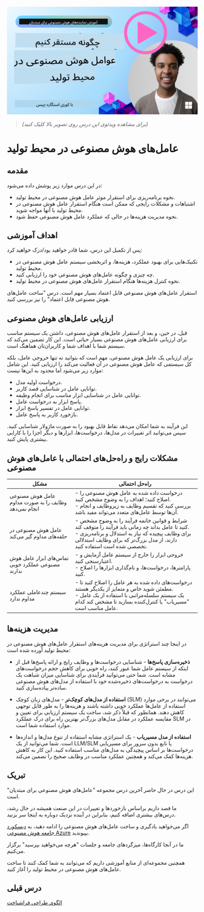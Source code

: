 <!--
CO_OP_TRANSLATOR_METADATA:
{
  "original_hash": "44013a98d980c8b92d4b814dc49b545d",
  "translation_date": "2025-03-26T19:41:54+00:00",
  "source_file": "10-ai-agents-production\\README.md",
  "language_code": "fa"
}
-->
[![عامل‌های هوش مصنوعی در محیط تولید](../../../translated_images/lesson-10-thumbnail.0b68f4240618b3d5b26693b78cf2cf0a8b36131b50bb08daf91d548cecc87424.fa.png)](https://youtu.be/l4TP6IyJxmQ?si=IvCW3cbw0NJ2mUMV)

> _(برای مشاهده ویدئوی این درس روی تصویر بالا کلیک کنید)_
# عامل‌های هوش مصنوعی در محیط تولید

## مقدمه

در این درس موارد زیر پوشش داده می‌شود:

- نحوه برنامه‌ریزی برای استقرار موثر عامل هوش مصنوعی در محیط تولید.
- اشتباهات و مشکلات رایجی که ممکن است هنگام استقرار عامل هوش مصنوعی در محیط تولید با آنها مواجه شوید.
- نحوه مدیریت هزینه‌ها در حالی که عملکرد عامل هوش مصنوعی حفظ شود.

## اهداف آموزشی

پس از تکمیل این درس، شما قادر خواهید بود/درک خواهید کرد:

- تکنیک‌هایی برای بهبود عملکرد، هزینه‌ها، و اثربخشی سیستم عامل هوش مصنوعی در محیط تولید.
- چه چیزی و چگونه عامل‌های هوش مصنوعی خود را ارزیابی کنید.
- نحوه کنترل هزینه‌ها هنگام استقرار عامل‌های هوش مصنوعی در محیط تولید.

استقرار عامل‌های هوش مصنوعی قابل اعتماد بسیار مهم است. درس "ساخت عامل‌های هوش مصنوعی قابل اعتماد" را نیز بررسی کنید.

## ارزیابی عامل‌های هوش مصنوعی

قبل، در حین، و بعد از استقرار عامل‌های هوش مصنوعی، داشتن یک سیستم مناسب برای ارزیابی عامل‌های هوش مصنوعی بسیار حیاتی است. این کار تضمین می‌کند که سیستم شما با اهداف شما و کاربران‌تان هماهنگ است.

برای ارزیابی یک عامل هوش مصنوعی، مهم است که بتوانید نه تنها خروجی عامل، بلکه کل سیستمی که عامل هوش مصنوعی در آن فعالیت می‌کند را ارزیابی کنید. این شامل موارد زیر می‌شود اما محدود به این‌ها نیست:

- درخواست اولیه مدل.
- توانایی عامل در شناسایی قصد کاربر.
- توانایی عامل در شناسایی ابزار مناسب برای انجام وظیفه.
- پاسخ ابزار به درخواست عامل.
- توانایی عامل در تفسیر پاسخ ابزار.
- بازخورد کاربر به پاسخ عامل.

این فرآیند به شما امکان می‌دهد نقاط قابل بهبود را به صورت ماژولار شناسایی کنید. سپس می‌توانید اثر تغییرات در مدل‌ها، درخواست‌ها، ابزارها و دیگر اجزا را با کارایی بیشتری پایش کنید.

## مشکلات رایج و راه‌حل‌های احتمالی با عامل‌های هوش مصنوعی

| **مشکل**                                      | **راه‌حل احتمالی**                                                                                                                                                                                                     |
| ---------------------------------------------- | -------------------------------------------------------------------------------------------------------------------------------------------------------------------------------------------------------------------------- |
| عامل هوش مصنوعی وظایف را به صورت مداوم انجام نمی‌دهد | - درخواست داده شده به عامل هوش مصنوعی را اصلاح کنید؛ اهداف را به وضوح مشخص کنید.<br>- بررسی کنید که تقسیم وظایف به زیروظایف و انجام آن‌ها توسط عامل‌های متعدد می‌تواند مفید باشد.                                      |
| عامل هوش مصنوعی در حلقه‌های مداوم گیر می‌کند         | - شرایط و قوانین خاتمه فرآیند را به وضوح مشخص کنید تا عامل بداند چه زمانی باید فرآیند را متوقف کند.<br>- برای وظایف پیچیده که نیاز به استدلال و برنامه‌ریزی دارند، از مدل بزرگ‌تر که برای وظایف استدلالی تخصصی شده است استفاده کنید. |
| تماس‌های ابزار عامل هوش مصنوعی عملکرد خوبی ندارند | - خروجی ابزار را خارج از سیستم عامل آزمایش و اعتبارسنجی کنید.<br>- پارامترها، درخواست‌ها، و نام‌گذاری ابزارها را اصلاح کنید.                                                                                        |
| سیستم چندعاملی عملکرد مداوم ندارد                | - درخواست‌های داده شده به هر عامل را اصلاح کنید تا مطمئن شوید خاص و متمایز از یکدیگر هستند.<br>- یک سیستم سلسله‌مراتبی با استفاده از یک عامل "مسیر‌یاب" یا کنترل‌کننده بسازید تا مشخص کند کدام عامل مناسب است.         |

## مدیریت هزینه‌ها

در اینجا چند استراتژی برای مدیریت هزینه‌های استقرار عامل‌های هوش مصنوعی در محیط تولید آورده شده است:

- **ذخیره‌سازی پاسخ‌ها** - شناسایی درخواست‌ها و وظایف رایج و ارائه پاسخ‌ها قبل از اینکه از سیستم عامل شما عبور کنند، راه خوبی برای کاهش حجم درخواست‌های مشابه است. شما حتی می‌توانید فرآیندی برای شناسایی میزان شباهت یک درخواست به درخواست‌های ذخیره‌شده خود با استفاده از مدل‌های هوش مصنوعی ساده‌تر پیاده‌سازی کنید.

- **استفاده از مدل‌های کوچک‌تر** - مدل‌های زبان کوچک (SLM) می‌توانند در برخی موارد استفاده از عامل‌ها عملکرد خوبی داشته باشند و هزینه‌ها را به طور قابل توجهی کاهش دهند. همانطور که قبلاً ذکر شد، ساخت یک سیستم ارزیابی برای تعیین و مقایسه عملکرد در مقابل مدل‌های بزرگ‌تر بهترین راه برای درک عملکرد SLM در موارد استفاده شما است.

- **استفاده از مدل مسیریاب** - یک استراتژی مشابه استفاده از تنوع مدل‌ها و اندازه‌ها است. شما می‌توانید از یک LLM/SLM یا تابع بدون سرور برای مسیر‌یابی درخواست‌ها بر اساس پیچیدگی به مدل‌های مناسب استفاده کنید. این کار به کاهش هزینه‌ها کمک می‌کند و همچنین عملکرد مناسب در وظایف صحیح را تضمین می‌کند.

## تبریک

این درس در حال حاضر آخرین درس مجموعه "عامل‌های هوش مصنوعی برای مبتدیان" است.

ما قصد داریم براساس بازخوردها و تغییرات در این صنعت همیشه در حال رشد، درس‌های بیشتری اضافه کنیم، بنابراین در آینده نزدیک دوباره به اینجا سر بزنید.

اگر می‌خواهید یادگیری و ساخت عامل‌های هوش مصنوعی را ادامه دهید، به <a href="https://discord.gg/kzRShWzttr" target="_blank">دیسکورد جامعه هوش مصنوعی Azure</a> بپیوندید.

ما در آنجا کارگاه‌ها، میزگردهای جامعه و جلسات "هرچه می‌خواهید بپرسید" برگزار می‌کنیم.

همچنین مجموعه‌ای از منابع آموزشی داریم که می‌توانند به شما کمک کنند تا ساخت عامل‌های هوش مصنوعی در محیط تولید را آغاز کنید.

## درس قبلی

[الگوی طراحی فراشناخت](../09-metacognition/README.md)

